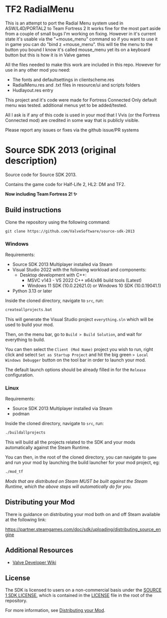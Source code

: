 # TF2 RadialMenu 

This is an attempt to port the Radial Menu system used in ASW/L4D/PORTAL2 to Team Fortress 2
It works fine for the most part aside from a couple of small bugs I'm working on fixing. 
However in it's current state it's usable via the "+mouse_menu" command
so if you want to use it in game you can do "bind z +mouse_menu". this will tie the menu to the button you bound 
I know it's called mouse_menu yet its on a keyboard button but this is how it is in Valve games

All the files needed to make this work are included in this repo. 
However for use in any other mod you need:
- The fonts and defaultsettings in clientscheme.res
- RadialMenu.res and .txt files in resource/ui and scripts folders
- Hudlayout.res entry

This project and it's code were made for Fortress Connected 
Only default menu was tested. additional menus yet to be added/tested.

All I ask is if any of this code is used in your mod that I Vvis (or the Fortress Connected mod) are credited in some way that is publicly visible.

Please report any issues or fixes via the github issue/PR systems 

# Source SDK 2013 (original description)

Source code for Source SDK 2013.

Contains the game code for Half-Life 2, HL2: DM and TF2.

**Now including Team Fortress 2! ✨**

## Build instructions

Clone the repository using the following command:

`git clone https://github.com/ValveSoftware/source-sdk-2013`

### Windows

Requirements:
 - Source SDK 2013 Multiplayer installed via Steam
 - Visual Studio 2022 with the following workload and components:
   - Desktop development with C++:
     - MSVC v143 - VS 2022 C++ x64/x86 build tools (Latest)
     - Windows 11 SDK (10.0.22621.0) or Windows 10 SDK (10.0.19041.1)
 - Python 3.13 or later

Inside the cloned directory, navigate to `src`, run:
```bat
createallprojects.bat
```
This will generate the Visual Studio project `everything.sln` which will be used to build your mod.

Then, on the menu bar, go to `Build > Build Solution`, and wait for everything to build.

You can then select the `Client (Mod Name)` project you wish to run, right click and select `Set as Startup Project` and hit the big green `> Local Windows Debugger` button on the tool bar in order to launch your mod.

The default launch options should be already filled in for the `Release` configuration.

### Linux

Requirements:
 - Source SDK 2013 Multiplayer installed via Steam
 - podman

Inside the cloned directory, navigate to `src`, run:
```bash
./buildallprojects
```

This will build all the projects related to the SDK and your mods automatically against the Steam Runtime.

You can then, in the root of the cloned directory, you can navigate to `game` and run your mod by launching the build launcher for your mod project, eg:
```bash
./mod_tf
```

*Mods that are distributed on Steam MUST be built against the Steam Runtime, which the above steps will automatically do for you.*

## Distributing your Mod

There is guidance on distributing your mod both on and off Steam available at the following link:

https://partner.steamgames.com/doc/sdk/uploading/distributing_source_engine

## Additional Resources

- [Valve Developer Wiki](https://developer.valvesoftware.com/wiki/Source_SDK_2013)

## License

The SDK is licensed to users on a non-commercial basis under the [SOURCE 1 SDK LICENSE](LICENSE), which is contained in the [LICENSE](LICENSE) file in the root of the repository.

For more information, see [Distributing your Mod](#markdown-header-distributing-your-mod).
